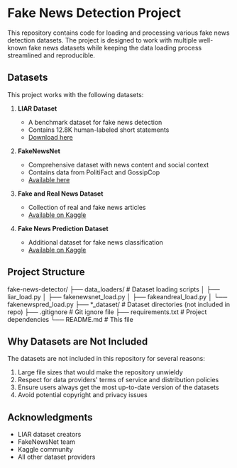 # Fake News Detection Project

This repository contains code for loading and processing various fake news detection datasets. The project is designed to work with multiple well-known fake news datasets while keeping the data loading process streamlined and reproducible.

## Datasets

This project works with the following datasets:

1. **LIAR Dataset**
   - A benchmark dataset for fake news detection
   - Contains 12.8K human-labeled short statements
   - [Download here](https://www.cs.ucsb.edu/~william/data/liar_dataset.zip)

2. **FakeNewsNet**
   - Comprehensive dataset with news content and social context
   - Contains data from PolitiFact and GossipCop
   - [Available here](https://github.com/KaiDMML/FakeNewsNet)

3. **Fake and Real News Dataset**
   - Collection of real and fake news articles
   - [Available on Kaggle](https://www.kaggle.com/datasets/clmentbisaillon/fake-and-real-news-dataset)

4. **Fake News Prediction Dataset**
   - Additional dataset for fake news classification
   - [Available on Kaggle](https://www.kaggle.com/datasets/rajatkumar30/fake-news)

## Project Structure

fake-news-detector/
├── data_loaders/           # Dataset loading scripts
│   ├── liar_load.py
│   ├── fakenewsnet_load.py
│   ├── fakeandreal_load.py
│   └── fakenewspred_load.py
├── *_dataset/              # Dataset directories (not included in repo)
├── .gitignore             # Git ignore file
├── requirements.txt       # Project dependencies
└── README.md              # This file

## Why Datasets are Not Included

The datasets are not included in this repository for several reasons:
1. Large file sizes that would make the repository unwieldy
2. Respect for data providers' terms of service and distribution policies
3. Ensure users always get the most up-to-date version of the datasets
4. Avoid potential copyright and privacy issues

## Acknowledgments

- LIAR dataset creators
- FakeNewsNet team
- Kaggle community
- All other dataset providers

